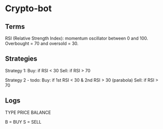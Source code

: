 # Crypto-bot

## Terms

RSI (Relative Strength Index): momentum oscillator between 0 and 100. Overbought = 70 and oversold = 30.

## Strategies

Strategy 1:
Buy: if RSI < 30
Sell: if RSI > 70

Strategy 2 - todo:
Buy: if 1st RSI < 30 & 2nd RSI > 30 (parabola)
Sell: if RSI > 70

## Logs

TYPE PRICE BALANCE

B = BUY
S = SELL
